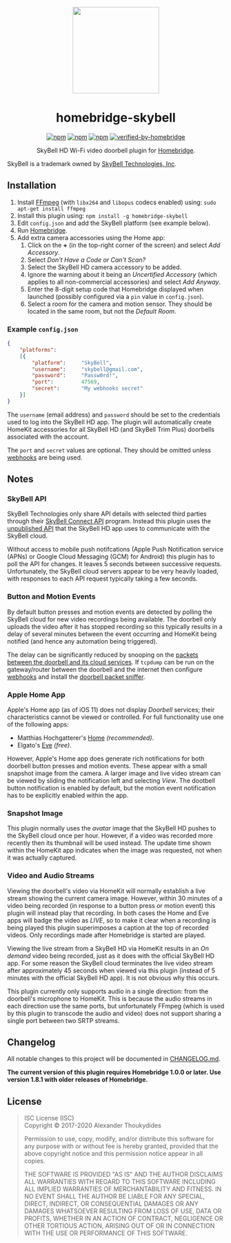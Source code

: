 <p align="center">
  <a href="https://github.com/homebridge/homebridge/wiki/Verified-Plugins"><img src="https://raw.githubusercontent.com/wiki/thoukydides/homebridge-skybell/homebridge-skybell.png" height="200"></a>
</p>
<span align=center>

# homebridge-skybell

[![npm](https://badgen.net/npm/v/homebridge-skybell)](https://www.npmjs.com/package/homebridge-skybell)
[![npm](https://badgen.net/npm/dt/homebridge-skybell)](https://www.npmjs.com/package/homebridge-skybell)
[![npm](https://badgen.net/npm/dw/homebridge-skybell)](https://www.npmjs.com/package/homebridge-skybell)
[![verified-by-homebridge](https://badgen.net/badge/homebridge/verified/purple)](https://github.com/homebridge/homebridge/wiki/Verified-Plugins)

SkyBell HD Wi-Fi video doorbell plugin for [Homebridge](https://github.com/nfarina/homebridge).

</span>

SkyBell is a trademark owned by [SkyBell Technologies, Inc](http://www.skybell.com/).

## Installation

1. Install [FFmpeg](https://www.ffmpeg.org/) (with `libx264` and `libopus` codecs enabled) using: `sudo apt-get install ffmpeg`
1. Install this plugin using: `npm install -g homebridge-skybell`
1. Edit `config.json` and add the SkyBell platform (see example below).
1. Run [Homebridge](https://github.com/nfarina/homebridge).
1. Add extra camera accessories using the Home app:
   1. Click on the **+** (in the top-right corner of the screen) and select *Add Accessory*.
   1. Select *Don't Have a Code or Can't Scan?*
   1. Select the SkyBell HD camera accessory to be added.
   1. Ignore the warning about it being an *Uncertified Accessory* (which applies to all non-commercial accessories) and select *Add Anyway*.
   1. Enter the 8-digit setup code that Homebridge displayed when launched (possibly configured via a `pin` value in `config.json`).
   1. Select a room for the camera and motion sensor. They should be located in the same room, but not the *Default Room*.
 
### Example `config.json`
```JSON
{
    "platforms":
    [{
        "platform":     "SkyBell",
        "username":     "skybell@gmail.com",
        "password":     "Passw0rd!",
        "port":         47569,
        "secret":       "My webhooks secret"
    }]
}
```
The `username` (email address) and `password` should be set to the credentials used to log into the SkyBell HD app. The plugin will automatically create HomeKit accessories for all SkyBell HD (and SkyBell Trim Plus) doorbells associated with the account.

The `port` and `secret` values are optional. They should be omitted unless [webhooks](https://github.com/thoukydides/homebridge-skybell/wiki/Webhooks) are being used.

## Notes

### SkyBell API

SkyBell Technologies only share API details with selected third parties through their [SkyBell Connect API](http://www.skybell.com/skybell-connect/) program. Instead this plugin uses the [unpublished API](https://github.com/thoukydides/homebridge-skybell/wiki/Protocol-HTTPS) that the SkyBell HD app uses to communicate with the SkyBell cloud.

Without access to mobile push notifcations (Apple Push Notification service (APNs) or Google Cloud Messaging (GCM) for Android) this plugin has to poll the API for changes. It leaves 5 seconds between successive requests. Unfortunately, the SkyBell cloud servers appear to be very heavily loaded, with responses to each API request typically taking a few seconds.

### Button and Motion Events

By default button presses and motion events are detected by polling the SkyBell cloud for new video recordings being available. The doorbell only uploads the video after it has stopped recording so this typically results in a delay of several minutes between the event occurring and HomeKit being notified (and hence any automation being triggered).

The delay can be significantly reduced by snooping on the [packets between the doorbell and its cloud services](https://github.com/thoukydides/homebridge-skybell/wiki/Protocol-CoAP). If `tcpdump` can be run on the gateway/router between the doorbell and the internet then configure [webhooks](https://github.com/thoukydides/homebridge-skybell/wiki/Webhooks) and install the [doorbell packet sniffer](https://github.com/thoukydides/homebridge-skybell/wiki/Webhooks-Sniffer).

### Apple Home App

Apple's Home app (as of iOS 11) does not display *Doorbell* services; their characteristics cannot be viewed or controlled. For full functionality use one of the following apps:
* Matthias Hochgatterer's [Home](http://hochgatterer.me/home/) *(recommended)*.
* Elgato's [Eve](https://www.elgato.com/en/eve/eve-app) *(free)*.

However, Apple's Home app does generate rich notifications for both doorbell button presses and motion events. These appear with a small snapshot image from the camera. A larger image and live video stream can be viewed by sliding the notification left and selecting *View*. The dootbell button notification is enabled by default, but the motion event notification has to be explicitly enabled within the app.

### Snapshot Image

This plugin normally uses the *avatar* image that the SkyBell HD pushes to the SkyBell cloud once per hour. However, if a video was recorded more recently then its thumbnail will be used instead. The update time shown within the HomeKit app indicates when the image was requested, not when it was actually captured.

### Video and Audio Streams

Viewing the doorbell's video via HomeKit will normally establish a live stream showing the current camera image. However, within 30 minutes of a video being recorded (in response to a button press or motion event) this plugin will instead play that recording. In both cases the Home and Eve apps will badge the video as *LIVE*, so to make it clear when a recording is being played this plugin superimposes a caption at the top of recorded videos. Only recordings made after Homebridge is started are played.

Viewing the live stream from a SkyBell HD via HomeKit results in an *On demand* video being recorded, just as it does with the official SkyBell HD app. For some reason the SkyBell cloud terminates the live video stream after approximately 45 seconds when viewed via this plugin (instead of 5 minutes with the official SkyBell HD app). It is not obvious why this occurs.

This plugin currently only supports audio in a single direction: from the doorbell's microphone to HomeKit. This is because the audio streams in each direction use the same ports, but unfortunately FFmpeg (which is used by this plugin to transcode the audio and video) does not support sharing a single port between two SRTP streams.

## Changelog

All notable changes to this project will be documented in [CHANGELOG.md](CHANGELOG.md).

**The current version of this plugin requires Homebridge 1.0.0 or later. Use version 1.8.1 with older releases of Homebridge.**

## License

> ISC License (ISC)<br>Copyright © 2017-2020 Alexander Thoukydides
>
> Permission to use, copy, modify, and/or distribute this software for any purpose with or without fee is hereby granted, provided that the above copyright notice and this permission notice appear in all copies.
>
> THE SOFTWARE IS PROVIDED "AS IS" AND THE AUTHOR DISCLAIMS ALL WARRANTIES WITH REGARD TO THIS SOFTWARE INCLUDING ALL IMPLIED WARRANTIES OF MERCHANTABILITY AND FITNESS. IN NO EVENT SHALL THE AUTHOR BE LIABLE FOR ANY SPECIAL, DIRECT, INDIRECT, OR CONSEQUENTIAL DAMAGES OR ANY DAMAGES WHATSOEVER RESULTING FROM LOSS OF USE, DATA OR PROFITS, WHETHER IN AN ACTION OF CONTRACT, NEGLIGENCE OR OTHER TORTIOUS ACTION, ARISING OUT OF OR IN CONNECTION WITH THE USE OR PERFORMANCE OF THIS SOFTWARE.
